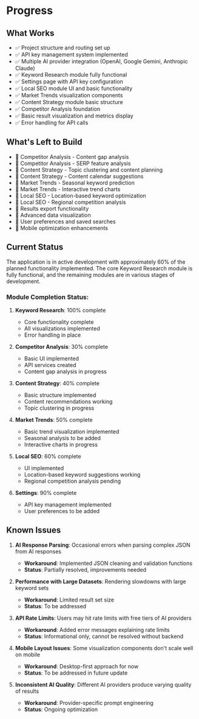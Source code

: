 # Progress

## What Works
- ✅ Project structure and routing set up
- ✅ API key management system implemented
- ✅ Multiple AI provider integration (OpenAI, Google Gemini, Anthropic Claude)
- ✅ Keyword Research module fully functional
- ✅ Settings page with API key configuration
- ✅ Local SEO module UI and basic functionality
- ✅ Market Trends visualization components
- ✅ Content Strategy module basic structure
- ✅ Competitor Analysis foundation
- ✅ Basic result visualization and metrics display
- ✅ Error handling for API calls

## What's Left to Build
- 🚧 Competitor Analysis - Content gap analysis
- 🚧 Competitor Analysis - SERP feature analysis
- 🚧 Content Strategy - Topic clustering and content planning
- 🚧 Content Strategy - Content calendar suggestions
- 🚧 Market Trends - Seasonal keyword prediction
- 🚧 Market Trends - Interactive trend charts
- 🚧 Local SEO - Location-based keyword optimization
- 🚧 Local SEO - Regional competition analysis
- 🚧 Results export functionality
- 🚧 Advanced data visualization
- 🚧 User preferences and saved searches
- 🚧 Mobile optimization enhancements

## Current Status
The application is in active development with approximately 60% of the planned functionality implemented. The core Keyword Research module is fully functional, and the remaining modules are in various stages of development.

### Module Completion Status:
1. **Keyword Research**: 100% complete
   - Core functionality complete
   - All visualizations implemented
   - Error handling in place

2. **Competitor Analysis**: 30% complete
   - Basic UI implemented
   - API services created
   - Content gap analysis in progress

3. **Content Strategy**: 40% complete
   - Basic structure implemented
   - Content recommendations working
   - Topic clustering in progress

4. **Market Trends**: 50% complete
   - Basic trend visualization implemented
   - Seasonal analysis to be added
   - Interactive charts in progress

5. **Local SEO**: 60% complete
   - UI implemented
   - Location-based keyword suggestions working
   - Regional competition analysis pending

6. **Settings**: 90% complete
   - API key management implemented
   - User preferences to be added

## Known Issues
1. **AI Response Parsing**: Occasional errors when parsing complex JSON from AI responses
   - **Workaround**: Implemented JSON cleaning and validation functions
   - **Status**: Partially resolved, improvements needed

2. **Performance with Large Datasets**: Rendering slowdowns with large keyword sets
   - **Workaround**: Limited result set size
   - **Status**: To be addressed

3. **API Rate Limits**: Users may hit rate limits with free tiers of AI providers
   - **Workaround**: Added error messages explaining rate limits
   - **Status**: Informational only, cannot be resolved without backend

4. **Mobile Layout Issues**: Some visualization components don't scale well on mobile
   - **Workaround**: Desktop-first approach for now
   - **Status**: To be addressed in future update

5. **Inconsistent AI Quality**: Different AI providers produce varying quality of results
   - **Workaround**: Provider-specific prompt engineering
   - **Status**: Ongoing optimization 